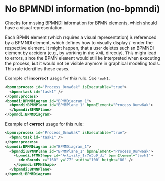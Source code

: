 # No BPMNDI information (no-bpmndi)

Checks for missing BPMNDI information for BPMN elements, which should have a visual representation.

Each BPMN element (which requires a visual representation) is referenced by a BPMNDI element, which defines how to visually display / render the respective element. It might happen, that a user deletes such an BPMNDI element by accident (e.g., by working in the XML directly). This might lead to errors, since the BPMN element would still be interpreted when executing the process, but it would not be visible anymore in graphical modeling tools. This rule identifies these cases.

Example of __incorrect__ usage for this rule. See `task1`:

```xml
<bpmn:process id="Process_0unw6ak" isExecutable="true">
  <bpmn:task id="task1" />
</bpmn:process>
<bpmndi:BPMNDiagram id="BPMNDiagram_1">
  <bpmndi:BPMNPlane id="BPMNPlane_1" bpmnElement="Process_0unw6ak">
  </bpmndi:BPMNPlane>
</bpmndi:BPMNDiagram>
```


Example of __correct__ usage for this rule:

```xml
<bpmn:process id="Process_0unw6ak" isExecutable="true">
  <bpmn:task id="task1" />
</bpmn:process>
<bpmndi:BPMNDiagram id="BPMNDiagram_1">
  <bpmndi:BPMNPlane id="BPMNPlane_1" bpmnElement="Process_0unw6ak">
    <bpmndi:BPMNShape id="Activity_1r7w5u9_di" bpmnElement="task1">
      <dc:Bounds x="160" y="77" width="100" height="80" />
    </bpmndi:BPMNShape>
  </bpmndi:BPMNPlane>
</bpmndi:BPMNDiagram>
```
